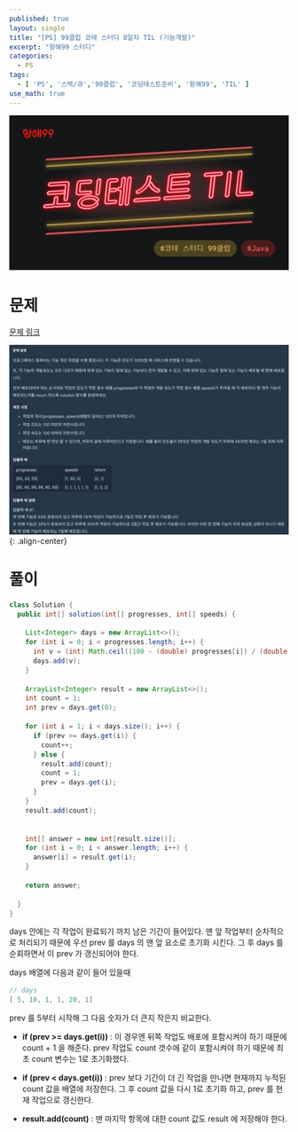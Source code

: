 ```yaml
---
published: true
layout: single
title: "[PS] 99클럽 코테 스터디 8일차 TIL (기능개발)"
excerpt: "항해99 스터디"
categories:
  - PS
tags:
  - [ 'PS', '스택/큐','99클럽', '코딩테스트준비', '항해99', 'TIL' ]
use_math: true
---
```


![img_3.png](https://github.com/zhtmr/static-files-for-posting/blob/main/static-files-for-posting/20240722/99club_TIL_thumbnail/%EA%B8%B0%EB%B3%B8%ED%98%951_java.png?raw=true)

# 문제

[문제 링크](https://school.programmers.co.kr/learn/courses/30/lessons/42586)

![img_3.png](https://github.com/zhtmr/static-files-for-posting/blob/main/static-files-for-posting/20240729/ex.png?raw=true){: .align-center}

# 풀이
```java
class Solution {
  public int[] solution(int[] progresses, int[] speeds) {

    List<Integer> days = new ArrayList<>();
    for (int i = 0; i < progresses.length; i++) {
      int v = (int) Math.ceil((100 - (double) progresses[i]) / (double) speeds[i]);
      days.add(v);
    }
    
    ArrayList<Integer> result = new ArrayList<>();
    int count = 1;
    int prev = days.get(0);

    for (int i = 1; i < days.size(); i++) {
      if (prev >= days.get(i)) {
        count++;
      } else {
        result.add(count);
        count = 1;
        prev = days.get(i);
      }
    }
    result.add(count);


    int[] answer = new int[result.size()];
    for (int i = 0; i < answer.length; i++) {
      answer[i] = result.get(i);
    }

    return answer;

  }
}
```
days 안에는 각 작업이 완료되기 까지 남은 기간이 들어있다. 맨 앞 작업부터 순차적으로 처리되기 때문에 우선
prev 를 days 의 맨 앞 요소로 초기화 시킨다. 그 후 days 를 순회하면서 이 prev 가 갱신되어야 한다.

days 배열에 다음과 같이 들어 있을때
```java
// days
[ 5, 10, 1, 1, 20, 1]
```

prev 를 5부터 시작해 그 다음 숫자가 더 큰지 작은지 비교한다. 
- **if (prev >= days.get(i))** : 이 경우엔 뒤쪽 작업도 배포에 포함시켜야 하기 때문에 count + 1 을 해준다. prev 작업도 count 갯수에 같이 포함시켜야 하기 때문에 최초 count 변수는 1로 초기화했다. 

- **if (prev < days.get(i))** : prev 보다 기간이 더 긴 작업을 만나면 현재까지 누적된 count 값을 배열에 저장한다. 그 후 count 값을 다시 1로 초기화 하고, prev 를 현재 작업으로 갱신한다.

- **result.add(count)** : 맨 마지막 항목에 대한 count 값도 result 에 저장해야 한다.

